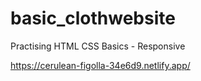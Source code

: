 # basic_clothwebsite
Practising HTML CSS Basics - Responsive

https://cerulean-figolla-34e6d9.netlify.app/

